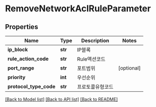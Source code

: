 # RemoveNetworkAclRuleParameter

## Properties
Name | Type | Description | Notes
------------ | ------------- | ------------- | -------------
**ip_block** | **str** | IP블록 | 
**rule_action_code** | **str** | Rule액션코드 | 
**port_range** | **str** | 포트범위 | [optional] 
**priority** | **int** | 우선순위 | 
**protocol_type_code** | **str** | 프로토콜유형코드 | 

[[Back to Model list]](../README.md#documentation-for-models) [[Back to API list]](../README.md#documentation-for-api-endpoints) [[Back to README]](../README.md)


